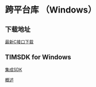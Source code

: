 # 跨平台库 （Windows）

## 下载地址

[最新C接口下载](https://imsdk-1252463788.cos.ap-guangzhou.myqcloud.com/5.1.10/cross-platform/TIM_Cross_Platform_Windows_latest.zip)

## TIMSDK for Windows

[集成SDK](https://cloud.tencent.com/document/product/269/33489)

[概述](https://cloud.tencent.com/document/product/269/33490)

